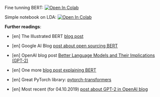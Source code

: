 Fine tunning BERT:
[![Open In Colab](https://colab.research.google.com/assets/colab-badge.svg)](https://colab.research.google.com/github/girafe-ai/ml-mipt/blob/advanced/week05_BERT_and_LDA/week05_BERT_Fine_Tunning.ipynb)

Simple notebook on LDA:
[![Open In Colab](https://colab.research.google.com/assets/colab-badge.svg)](https://colab.research.google.com/github/girafe-ai/ml-mipt/blob/advanced/week05_BERT_and_LDA/week05_Intro_to_topic_modeling.ipynb)



__Further readings__:
* [en] The Illustrated BERT [blog post](http://jalammar.github.io/illustrated-bert/)

* [en] Google AI Blog [post about open sourcing BERT](https://ai.googleblog.com/2018/11/open-sourcing-bert-state-of-art-pre.html)

* [en] OpenAI blog post [Better Language Models
and Their Implications (GPT-2)](https://openai.com/blog/better-language-models/)

* [en] One more [blog post explaining BERT](https://yashuseth.blog/2019/06/12/bert-explained-faqs-understand-bert-working/)

* [en] Great PyTorch library: [pytorch-transformers](https://github.com/huggingface/transformers)

* [en] Most recent (for 04.10.2019) [post about GPT-2 in OpenAI blog](https://openai.com/blog/fine-tuning-gpt-2/)
